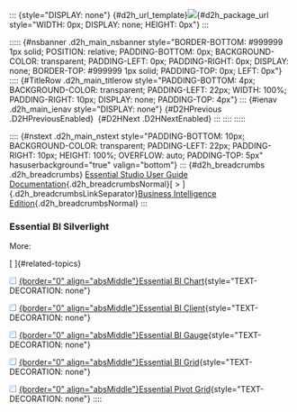 ::: {style="DISPLAY: none"}
[](ms-xhelp:///?Id=d2h_url_template){#d2h_url_template}![](!package_url!){#d2h_package_url style="WIDTH: 0px; DISPLAY: none; HEIGHT: 0px"}
:::

::::: {#nsbanner .d2h_main_nsbanner style="BORDER-BOTTOM: #999999 1px solid; POSITION: relative; PADDING-BOTTOM: 0px; BACKGROUND-COLOR: transparent; PADDING-LEFT: 0px; PADDING-RIGHT: 0px; DISPLAY: none; BORDER-TOP: #999999 1px solid; PADDING-TOP: 0px; LEFT: 0px"}
:::: {#TitleRow .d2h_main_titlerow style="PADDING-BOTTOM: 4px; BACKGROUND-COLOR: transparent; PADDING-LEFT: 22px; WIDTH: 100%; PADDING-RIGHT: 10px; DISPLAY: none; PADDING-TOP: 4px"}
::: {#ienav .d2h_main_ienav style="DISPLAY: none"}
[](ms-xhelp:///?Id=32b055b8-3bdf-473c-bb73-f99a534ce79c){#D2HPrevious .D2HPreviousEnabled}  [](ms-xhelp:///?Id=af2b5ead-c104-4cdd-b5e2-2b2aee61afe3){#D2HNext .D2HNextEnabled}
:::
::::
:::::

:::: {#nstext .d2h_main_nstext style="PADDING-BOTTOM: 10px; BACKGROUND-COLOR: transparent; PADDING-LEFT: 22px; PADDING-RIGHT: 10px; HEIGHT: 100%; OVERFLOW: auto; PADDING-TOP: 5px" hasuserbackground="true" valign="bottom"}
::: {#d2h_breadcrumbs .d2h_breadcrumbs}
[Essential Studio User Guide Documentation](ms-xhelp:///?Id=12457748-09e3-4d74-a240-8e049cedf030){.d2h_breadcrumbsNormal}[ \> ]{.d2h_breadcrumbsLinkSeparator}[Business Intelligence Edition](ms-xhelp:///?Id=fdf33dd8-62b2-47b9-ad7b-fc50e590bca5){.d2h_breadcrumbsNormal}
:::

### Essential BI Silverlight

More:

[ ]{#related-topics}

[![](button.gif){border="0" align="absMiddle"}Essential BI Chart](ms-xhelp:///?Id=5772481f-344f-46e0-aae3-16fc6cf08c6b){style="TEXT-DECORATION: none"}

[![](button.gif){border="0" align="absMiddle"}Essential BI Client](ms-xhelp:///?Id=7f7e6158-45a6-4a45-9bbc-89ad3377c718){style="TEXT-DECORATION: none"}

[![](button.gif){border="0" align="absMiddle"}Essential BI Gauge](ms-xhelp:///?Id=360fd0ba-9292-414a-9d65-51bd753302a8){style="TEXT-DECORATION: none"}

[![](button.gif){border="0" align="absMiddle"}Essential BI Grid](ms-xhelp:///?Id=0a25a65e-add4-429b-90cf-a16e2233b368){style="TEXT-DECORATION: none"}

[![](button.gif){border="0" align="absMiddle"}Essential Pivot Grid](ms-xhelp:///?Id=d85a50a2-7ce4-499f-8dec-88369bc440f3){style="TEXT-DECORATION: none"}
::::
